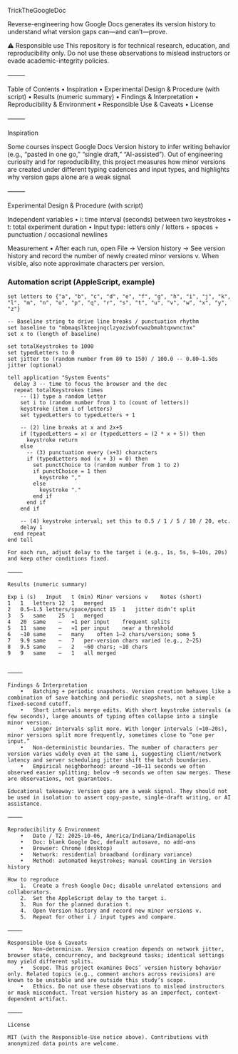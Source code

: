 TrickTheGoogleDoc

Reverse-engineering how Google Docs generates its version history to understand what version gaps can—and can’t—prove.

⚠️ Responsible use
This repository is for technical research, education, and reproducibility only. Do not use these observations to mislead instructors or evade academic-integrity policies.

⸻

Table of Contents
	•	Inspiration
	•	Experimental Design & Procedure (with script)
	•	Results (numeric summary)
	•	Findings & Interpretation
	•	Reproducibility & Environment
	•	Responsible Use & Caveats
	•	License

⸻

Inspiration

Some courses inspect Google Docs Version history to infer writing behavior (e.g., “pasted in one go,” “single draft,” “AI-assisted”). Out of engineering curiosity and for reproducibility, this project measures how minor versions are created under different typing cadences and input types, and highlights why version gaps alone are a weak signal.

⸻

Experimental Design & Procedure (with script)

Independent variables
	•	i: time interval (seconds) between two keystrokes
	•	t: total experiment duration
	•	Input type: letters only / letters + spaces + punctuation / occasional newlines

Measurement
	•	After each run, open File → Version history → See version history and record the number of newly created minor versions v. When visible, also note approximate characters per version.

### Automation script (AppleScript, example)

```applescript
set letters to {"a", "b", "c", "d", "e", "f", "g", "h", "i", "j", "k", "l", "m", "n", "o", "p", "q", "r", "s", "t", "u", "v", "w", "x", "y", "z"}

-- Baseline string to drive line breaks / punctuation rhythm
set baseline to "mbmaqslkteojnqclzyoziwbfcwazbmahtqxwnctnx"
set x to (length of baseline)

set totalKeystrokes to 1000
set typedLetters to 0
set jitter to (random number from 80 to 150) / 100.0 -- 0.80–1.50s jitter (optional)

tell application "System Events"
  delay 3 -- time to focus the browser and the doc
  repeat totalKeystrokes times
    -- (1) type a random letter
    set i to (random number from 1 to (count of letters))
    keystroke (item i of letters)
    set typedLetters to typedLetters + 1

    -- (2) line breaks at x and 2x+5
    if (typedLetters = x) or (typedLetters = (2 * x + 5)) then
      keystroke return
    else
      -- (3) punctuation every (x+3) characters
      if (typedLetters mod (x + 3) = 0) then
        set punctChoice to (random number from 1 to 2)
        if punctChoice = 1 then
          keystroke ","
        else
          keystroke "."
        end if
      end if
    end if

    -- (4) keystroke interval; set this to 0.5 / 1 / 5 / 10 / 20, etc.
    delay 1
  end repeat
end tell

For each run, adjust delay to the target i (e.g., 1s, 5s, 9–10s, 20s) and keep other conditions fixed.

⸻

Results (numeric summary)

Exp	i (s)	Input	t (min)	Minor versions v	Notes (short)
1	1	letters	12	1	merged
2	0.5–1.5	letters/space/punct	15	1	jitter didn’t split
3	5	same	25	1	merged
4	20	same	—	≈1 per input	frequent splits
5	11	same	—	≈1 per input	near a threshold
6	~10	same	—	many	often 1–2 chars/version; some 5
7	9.9	same	—	7	per-version chars varied (e.g., 2–25)
8	9.5	same	—	2	~60 chars; ~10 chars
9	9	same	—	1	all merged


⸻

Findings & Interpretation
	•	Batching + periodic snapshots. Version creation behaves like a combination of save batching and periodic snapshots, not a simple fixed-second cutoff.
	•	Short intervals merge edits. With short keystroke intervals (a few seconds), large amounts of typing often collapse into a single minor version.
	•	Longer intervals split more. With longer intervals (≈10–20s), minor versions split more frequently, sometimes close to “one per input.”
	•	Non-deterministic boundaries. The number of characters per version varies widely even at the same i, suggesting client/network latency and server scheduling jitter shift the batch boundaries.
	•	Empirical neighborhood: around ~10–11 seconds we often observed easier splitting; below ~9 seconds we often saw merges. These are observations, not guarantees.

Educational takeaway: Version gaps are a weak signal. They should not be used in isolation to assert copy-paste, single-draft writing, or AI assistance.

⸻

Reproducibility & Environment
	•	Date / TZ: 2025-10-06, America/Indiana/Indianapolis
	•	Doc: blank Google Doc, default autosave, no add-ons
	•	Browser: Chrome (desktop)
	•	Network: residential broadband (ordinary variance)
	•	Method: automated keystrokes; manual counting in Version history

How to reproduce
	1.	Create a fresh Google Doc; disable unrelated extensions and collaborators.
	2.	Set the AppleScript delay to the target i.
	3.	Run for the planned duration t.
	4.	Open Version history and record new minor versions v.
	5.	Repeat for other i / input types and compare.

⸻

Responsible Use & Caveats
	•	Non-determinism. Version creation depends on network jitter, browser state, concurrency, and background tasks; identical settings may yield different splits.
	•	Scope. This project examines Docs’ version history behavior only. Related topics (e.g., comment anchors across revisions) are known to be unstable and are outside this study’s scope.
	•	Ethics. Do not use these observations to mislead instructors or mask misconduct. Treat version history as an imperfect, context-dependent artifact.

⸻

License

MIT (with the Responsible-Use notice above). Contributions with anonymized data points are welcome.
